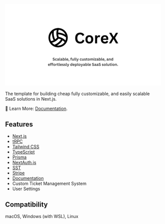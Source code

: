 ![banner](https://raw.githubusercontent.com/Readtt/corex/refs/heads/main/public/opengraph-image.png)

The template for building cheap fully customizable, and easily scalable SaaS solutions in Next.js.

📘 Learn More: [Documentation]().

## Features
- [Next.js](https://nextjs.org)
- [tRPC](https://trpc.io)
- [Tailwind CSS](https://tailwindcss.com)
- [TypeScript](https://typescriptlang.org)
- [Prisma](https://prisma.io)
- [NextAuth.js](https://next-auth.js.org)
- [SST](https://sst.dev)
- [Stripe](https://stripe.com)
- [Documentation](https://fumadocs.vercel.app/)
- Custom Ticket Management System
- User Settings

## Compatibility

macOS, Windows (with WSL), Linux
